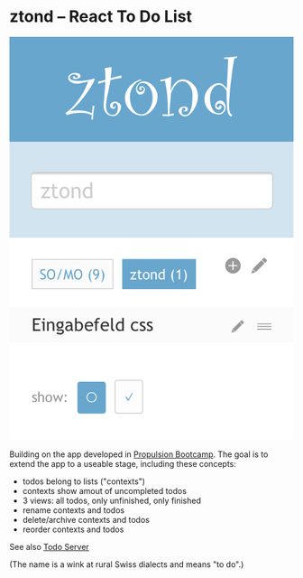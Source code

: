 # ztond – React To Do List

![](ztond-v1.jpg)

Building on the app developed in [Propulsion Bootcamp](https://github.com/kimbylr/fswd/tree/master/week7/day4). The goal is to extend the app to a useable stage, including these concepts:

* todos belong to lists ("contexts")
* contexts show amout of uncompleted todos
* 3 views: all todos, only unfinished, only finished
* rename contexts and todos
* delete/archive contexts and todos
* reorder contexts and todos

See also [Todo Server](https://github.com/kimbylr/todo_server)

(The name is a wink at rural Swiss dialects and means "to do".)